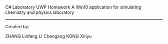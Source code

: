 C# Laboratory
UWP Homework
A Win10 application for simulating chemistry and physics laboratory

-------------
Created by:

ZHANG Linfeng
LI Chengang
KONG Xinyu


